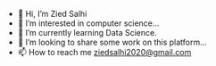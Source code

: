 - 👋 Hi, I’m Zied Salhi
- 👀 I’m interested in computer science...
- 🌱 I’m currently learning Data Science.
- 💞️ I’m looking to share some work on this platform...
- 📫 How to reach me ziedsalhi2020@gmail.com

<!---
zied-1/zied-1 is a ✨ special ✨ repository because its `README.md` (this file) appears on your GitHub profile.
You can click the Preview link to take a look at your changes.
--->
